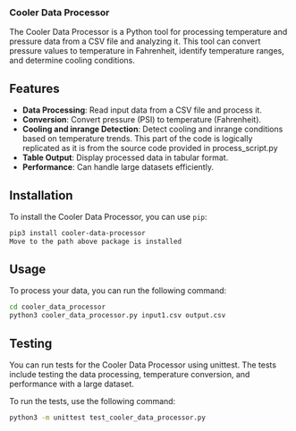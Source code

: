 ### Cooler Data Processor

The Cooler Data Processor is a Python tool for processing temperature and pressure data from a CSV file and analyzing it. This tool can convert pressure values to temperature in Fahrenheit, identify temperature ranges, and determine cooling conditions.

## Features

- **Data Processing**: Read input data from a CSV file and process it.
- **Conversion**: Convert pressure (PSI) to temperature (Fahrenheit).
- **Cooling and inrange Detection**: Detect cooling and inrange conditions based on temperature trends. This part of the code is logically replicated as it is from the source code provided in process_script.py
- **Table Output**: Display processed data in tabular format.
- **Performance**: Can handle large datasets efficiently.

## Installation

To install the Cooler Data Processor, you can use `pip`:
```bash
pip3 install cooler-data-processor
Move to the path above package is installed
```


## Usage

To process your data, you can run the following command:
```bash
cd cooler_data_processor
python3 cooler_data_processor.py input1.csv output.csv
```


## Testing

You can run tests for the Cooler Data Processor using unittest. The tests include testing the data processing, temperature conversion, and performance with a large dataset.

To run the tests, use the following command:
```bash
python3 -m unittest test_cooler_data_processor.py
```


